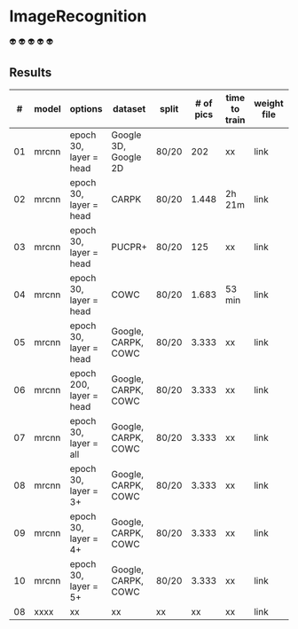 # ImageRecognition

:alien:
:alien:
:alien:
:alien:
:alien:

## Results

| # | model | options | dataset | split | # of pics |time to train | weight file | mAP |
| --- | --- | --- | --- | --- | --- | --- | --- | --- |
| 01 | mrcnn | epoch 30, layer = head | Google 3D, Google 2D | 80/20 | 202 | xx | link | 0.7739 |
| 02 | mrcnn | epoch 30, layer = head  | CARPK | 80/20 | 1.448 | 2h 21m | link | 0.8446 | 
| 03 | mrcnn | epoch 30, layer = head  | PUCPR+ | 80/20 | 125 | xx | link | 0.3353 |
| 04 | mrcnn | epoch 30, layer = head  | COWC | 80/20 | 1.683 | 53 min | link | 0.7831 |
| 05 | mrcnn | epoch 30, layer = head  | Google, CARPK, COWC | 80/20 | 3.333 | xx | link | 0.7729 |
| 06 | mrcnn | epoch 200, layer = head  | Google, CARPK, COWC | 80/20 | 3.333 | xx | link | 0.8015 |
| 07 | mrcnn | epoch 30, layer = all  | Google, CARPK, COWC | 80/20 | 3.333 | xx | link | 0.7831 |
| 08 | mrcnn | epoch 30, layer = 3+  | Google, CARPK, COWC | 80/20 | 3.333 | xx | link | 0.8278 |
| 09 | mrcnn | epoch 30, layer = 4+  | Google, CARPK, COWC | 80/20 | 3.333 | xx | link | 0.8573 |
| 10 | mrcnn | epoch 30, layer = 5+  | Google, CARPK, COWC | 80/20 | 3.333 | xx | link | 0.7511 |
| 08 | xxxx | xx | xx | xx | xx | xx | link | xx |
